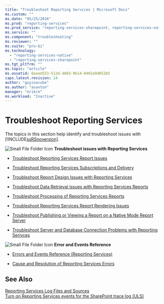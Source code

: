 ```yaml
---
title: "Troubleshoot Reporting Services | Microsoft Docs"
ms.custom: ""
ms.date: "05/25/2016"
ms.prod: "reporting-services"
ms.prod_service: "reporting-services-sharepoint, reporting-services-native"
ms.service: ""
ms.component: "troubleshooting"
ms.reviewer: ""
ms.suite: "pro-bi"
ms.technology:
  - "reporting-services-native"
  - "reporting-services-sharepoint"
ms.tgt_pltfrm: ""
ms.topic: "article"
ms.assetid: 6eeed553-512d-4603-9b14-0492a9d052b5
caps.latest.revision: 14
author: "guyinacube"
ms.author: "asaxton"
manager: "erikre"
ms.workload: "Inactive"
---
```

# Troubleshoot Reporting Services
  The topics in this section help identify and troubleshoot issues with [!INCLUDE[ssRSnoversion](../../includes/ssrsnoversion-md.md)].  

![Small File Folder Icon](../../reporting-services/troubleshooting/media/filefolder-small.png)   **Troubleshoot issues with Reporting Services**  
+ [Troubleshoot Reporting Services Report Issues](../../reporting-services/troubleshooting/troubleshoot-reporting-services-report-issues.md)    
+  [Troubleshoot Reporting Services Subscriptions and Delivery](../../reporting-services/troubleshooting/troubleshoot-reporting-services-subscriptions-and-delivery.md)  

+  [Troubleshoot Report Design Issues with Reporting Services](../../reporting-services/troubleshooting/troubleshoot-report-design-issues-with-reporting-services.md)  

+  [Troubleshoot Data Retrieval issues with Reporting Services Reports](../../reporting-services/troubleshooting/troubleshoot-data-retrieval-issues-with-reporting-services-reports.md)  

+  [Troubleshoot Processing of Reporting Services Reports](../../reporting-services/troubleshooting/troubleshoot-processing-of-reporting-services-reports.md)  

+  [Troubleshoot Reporting Services Report Rendering Issues](../../reporting-services/troubleshooting/troubleshoot-reporting-services-report-rendering-issues.md)  

+  [Troubleshoot Publishing or Viewing a Report on a Native Mode Report Server](../../reporting-services/troubleshooting/troubleshoot-publishing-or-viewing-a-report-on-a-native-mode-report-server.md)  

+  [Troubleshoot Server and Database Connection Problems with Reporting Serivces](troubleshoot-server-and-database-connection-problems-with-reporting-services.md)  

 ![Small File Folder Icon](../../reporting-services/troubleshooting/media/filefolder-small.png)   **Error and Events Reference**  
 + [Errors and Events Reference &#40;Reporting Services&#41;](../../reporting-services/troubleshooting/errors-and-events-reference-reporting-services.md)  

+  [Cause and Resolution of Reporting Services Errors](../../reporting-services/troubleshooting/cause-and-resolution-of-reporting-services-errors.md)  

## See Also  
 [Reporting Services Log Files and Sources](../../reporting-services/report-server/reporting-services-log-files-and-sources.md)   
 [Turn on Reporting Services events for the SharePoint trace log &#40;ULS&#41;](../../reporting-services/report-server/turn-on-reporting-services-events-for-the-sharepoint-trace-log-uls.md)  
